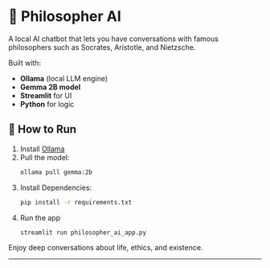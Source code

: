 # 🧠 Philosopher AI

A local AI chatbot that lets you have conversations with famous philosophers such as Socrates, Aristotle, and Nietzsche.

Built with:
- **Ollama** (local LLM engine)
- **Gemma 2B model**
- **Streamlit** for UI
- **Python** for logic

## 🚀 How to Run

1. Install [Ollama](https://ollama.com/download)
2. Pull the model:
   ```bash
   ollama pull gemma:2b
3. Install Dependencies:
   ```bash
   pip install -r requirements.txt
4. Run the app
   ```bash
   streamlit run philosopher_ai_app.py
Enjoy deep conversations about life, ethics, and existence.

---